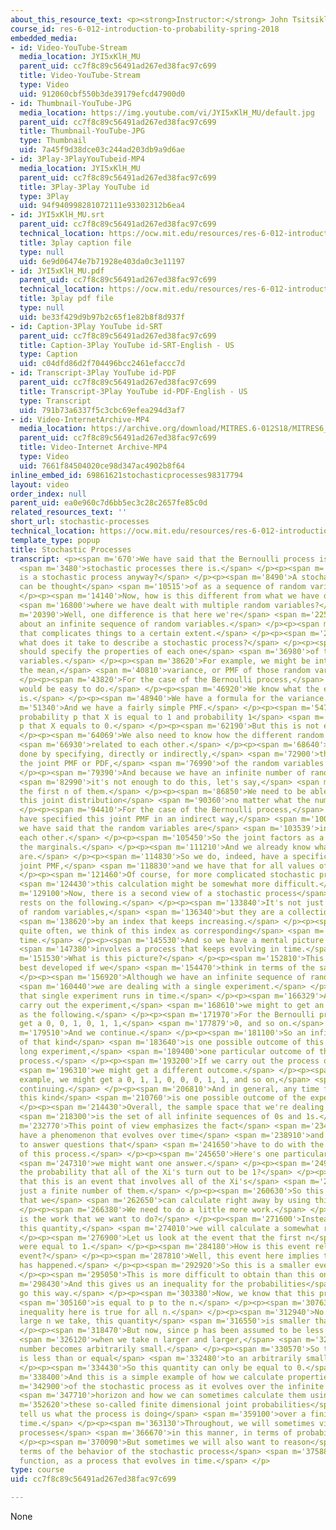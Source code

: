 ```yaml
---
about_this_resource_text: <p><strong>Instructor:</strong> John Tsitsiklis</p>
course_id: res-6-012-introduction-to-probability-spring-2018
embedded_media:
- id: Video-YouTube-Stream
  media_location: JYI5xKlH_MU
  parent_uid: cc7f8c89c56491ad267ed38fac97c699
  title: Video-YouTube-Stream
  type: Video
  uid: 912060cbf550b3de39179efcd47900d0
- id: Thumbnail-YouTube-JPG
  media_location: https://img.youtube.com/vi/JYI5xKlH_MU/default.jpg
  parent_uid: cc7f8c89c56491ad267ed38fac97c699
  title: Thumbnail-YouTube-JPG
  type: Thumbnail
  uid: 7a45f9d38dce03c244ad203db9a9d6ae
- id: 3Play-3PlayYouTubeid-MP4
  media_location: JYI5xKlH_MU
  parent_uid: cc7f8c89c56491ad267ed38fac97c699
  title: 3Play-3Play YouTube id
  type: 3Play
  uid: 94f940998281072111e93302312b6ea4
- id: JYI5xKlH_MU.srt
  parent_uid: cc7f8c89c56491ad267ed38fac97c699
  technical_location: https://ocw.mit.edu/resources/res-6-012-introduction-to-probability-spring-2018/part-iii-random-processes/stochastic-processes/JYI5xKlH_MU.srt
  title: 3play caption file
  type: null
  uid: 6e9d06474e7b71928e403da0c3e11197
- id: JYI5xKlH_MU.pdf
  parent_uid: cc7f8c89c56491ad267ed38fac97c699
  technical_location: https://ocw.mit.edu/resources/res-6-012-introduction-to-probability-spring-2018/part-iii-random-processes/stochastic-processes/JYI5xKlH_MU.pdf
  title: 3play pdf file
  type: null
  uid: be33f429d9b97b2c65f1e82b8f8d937f
- id: Caption-3Play YouTube id-SRT
  parent_uid: cc7f8c89c56491ad267ed38fac97c699
  title: Caption-3Play YouTube id-SRT-English - US
  type: Caption
  uid: c04dfd86d2f704496bcc2461efaccc7d
- id: Transcript-3Play YouTube id-PDF
  parent_uid: cc7f8c89c56491ad267ed38fac97c699
  title: Transcript-3Play YouTube id-PDF-English - US
  type: Transcript
  uid: 791b73a6337f5c3cbc69efea294d3af7
- id: Video-InternetArchive-MP4
  media_location: https://archive.org/download/MITRES.6-012S18/MITRES6_012S18_L21-03_300k.mp4
  parent_uid: cc7f8c89c56491ad267ed38fac97c699
  title: Video-Internet Archive-MP4
  type: Video
  uid: 7661f84504020ce98d347ac4902b8f64
inline_embed_id: 69861621stochasticprocesses98317794
layout: video
order_index: null
parent_uid: ea0e960c7d6bb5ec3c28c2657fe85c0d
related_resources_text: ''
short_url: stochastic-processes
technical_location: https://ocw.mit.edu/resources/res-6-012-introduction-to-probability-spring-2018/part-iii-random-processes/stochastic-processes
template_type: popup
title: Stochastic Processes
transcript: <p><span m='670'>We have said that the Bernoulli process is the simplest</span>
  <span m='3480'>stochastic processes there is.</span> </p><p><span m='5520'>But what
  is a stochastic process anyway?</span> </p><p><span m='8490'>A stochastic process
  can be thought</span> <span m='10515'>of as a sequence of random variables.</span>
  </p><p><span m='14140'>Now, how is this different from what we have doing before,</span>
  <span m='16800'>where we have dealt with multiple random variables?</span> </p><p><span
  m='20390'>Well, one difference is that here we're</span> <span m='22560'>talking
  about an infinite sequence of random variables.</span> </p><p><span m='26810'>And
  that complicates things to a certain extent.</span> </p><p><span m='29980'>Now,
  what does it take to describe a stochastic process?</span> </p><p><span m='33740'>We
  should specify the properties of each one</span> <span m='36980'>of those random
  variables.</span> </p><p><span m='38620'>For example, we might be interested in
  the mean,</span> <span m='40810'>variance, or PMF of those random variables.</span>
  </p><p><span m='43820'>For the case of the Bernoulli process,</span> <span m='45580'>this
  would be easy to do.</span> </p><p><span m='46920'>We know what the expected value
  is.</span> </p><p><span m='48940'>We have a formula for the variance.</span> </p><p><span
  m='51340'>And we have a fairly simple PMF.</span> </p><p><span m='54700'>There's
  probability p that X is equal to 1 and probability 1</span> <span m='58580'>minus
  p that X equals to 0.</span> </p><p><span m='62190'>But this is not enough.</span>
  </p><p><span m='64069'>We also need to know how the different random variables are</span>
  <span m='66930'>related to each other.</span> </p><p><span m='68640'>And this is
  done by specifying, directly or indirectly,</span> <span m='72900'>the joint distribution,
  the joint PMF or PDF,</span> <span m='76990'>of the random variables involved.</span>
  </p><p><span m='79390'>And because we have an infinite number of random variables,</span>
  <span m='82990'>it's not enough to do this, let's say,</span> <span m='85100'>for
  the first n of them.</span> </p><p><span m='86850'>We need to be able to specify
  this joint distribution</span> <span m='90360'>no matter what the number n is.</span>
  </p><p><span m='94410'>For the case of the Bernoulli process,</span> <span m='96470'>we
  have specified this joint PMF in an indirect way,</span> <span m='100690'>because
  we have said that the random variables are</span> <span m='103539'>independent of
  each other.</span> </p><p><span m='105450'>So the joint factors as a product of
  the marginals.</span> </p><p><span m='111210'>And we already know what the marginals
  are.</span> </p><p><span m='114830'>So we do, indeed, have a specification of the
  joint PMF,</span> <span m='118830'>and we have that for all values of n.</span>
  </p><p><span m='121460'>Of course, for more complicated stochastic processes,</span>
  <span m='124430'>this calculation might be somewhat more difficult.</span> </p><p><span
  m='129100'>Now, there is a second view of a stochastic process</span> <span m='132040'>which
  rests on the following.</span> </p><p><span m='133840'>It's not just a collection
  of random variables,</span> <span m='136340'>but they are a collection that's indexed</span>
  <span m='138620'>by an index that keeps increasing.</span> </p><p><span m='141090'>And
  quite often, we think of this index as corresponding</span> <span m='144070'>to
  time.</span> </p><p><span m='145530'>And so we have a mental picture that</span>
  <span m='147380'>involves a process that keeps evolving in time.</span> </p><p><span
  m='151530'>What is this picture?</span> </p><p><span m='152810'>This picture is
  best developed if we</span> <span m='154470'>think in terms of the sample space.</span>
  </p><p><span m='156920'>Although we have an infinite sequence of random variables,</span>
  <span m='160440'>we are dealing with a single experiment.</span> </p><p><span m='163190'>And
  that single experiment runs in time.</span> </p><p><span m='166329'>And when we
  carry out the experiment,</span> <span m='168610'>we might to get an outcome such
  as the following.</span> </p><p><span m='171970'>For the Bernoulli process, we might
  get a 0, 0, 1, 0, 1, 1,</span> <span m='177879'>0, and so on.</span> </p><p><span
  m='179510'>And we continue.</span> </p><p><span m='181100'>So an infinite sequence
  of that kind</span> <span m='183640'>is one possible outcome of this infinitely
  long experiment,</span> <span m='189400'>one particular outcome of the stochastic
  process.</span> </p><p><span m='193200'>If we carry out the process once more,</span>
  <span m='196310'>we might get a different outcome.</span> </p><p><span m='198590'>For
  example, we might get a 0, 1, 1, 0, 0, 0, 1, 1, and so on,</span> <span m='205550'>and
  continuing.</span> </p><p><span m='206810'>And in general, any time function of
  this kind</span> <span m='210760'>is one possible outcome of the experiment.</span>
  </p><p><span m='214430'>Overall, the sample space that we're dealing with</span>
  <span m='218300'>is the set of all infinite sequences of 0s and 1s.</span> </p><p><span
  m='232770'>This point of view emphasizes the fact</span> <span m='234810'>that we
  have a phenomenon that evolves over time</span> <span m='238910'>and can be used
  to answer questions that</span> <span m='241650'>have to do with the long-term evolution
  of this process.</span> </p><p><span m='245650'>Here's one particular kind of question</span>
  <span m='247310'>we might want one answer.</span> </p><p><span m='249340'>What is
  the probability that all of the Xi's turn out to be 1?</span> </p><p><span m='254010'>Notice
  that this is an event that involves all of the Xi's</span> <span m='258079'>not
  just a finite number of them.</span> </p><p><span m='260630'>So this is not a probability
  that we</span> <span m='262650'>can calculate right away by using this joint pmf.</span>
  </p><p><span m='266380'>We need to do a little more work.</span> </p><p><span m='269100'>What
  is the work that we want to do?</span> </p><p><span m='271600'>Instead of calculating
  this quantity,</span> <span m='274010'>we will calculate a somewhat related quantity.</span>
  </p><p><span m='276900'>Let us look at the event that the first n</span> <span m='281159'>results
  were equal to 1.</span> </p><p><span m='284180'>How is this event related to this
  event?</span> </p><p><span m='287810'>Well, this event here implies that this event
  has happened.</span> </p><p><span m='292920'>So this is a smaller event.</span>
  </p><p><span m='295050'>This is more difficult to obtain than this one.</span> </p><p><span
  m='298430'>And this gives us an inequality for the probabilities</span> <span m='301810'>that
  go this way.</span> </p><p><span m='303380'>Now, we know that this probability</span>
  <span m='305160'>is equal to p to the n.</span> </p><p><span m='307630'>And this
  inequality here is true for all n.</span> </p><p><span m='312940'>No matter how
  large n we take, this quantity</span> <span m='316550'>is smaller than that.</span>
  </p><p><span m='318470'>But now, since p has been assumed to be less than 1,</span>
  <span m='326120'>when we take n larger and larger,</span> <span m='328190'>this
  number becomes arbitrarily small.</span> </p><p><span m='330570'>So this quantity
  is less than or equal</span> <span m='332480'>to an arbitrarily small number.</span>
  </p><p><span m='334430'>So this quantity can only be equal to 0.</span> </p><p><span
  m='338400'>And this is a simple example of how we calculate properties</span> <span
  m='342900'>of the stochastic process as it evolves over the infinite time</span>
  <span m='347710'>horizon and how we can sometimes calculate them using</span> <span
  m='352620'>these so-called finite dimensional joint probabilities</span> <span m='357090'>that
  tell us what the process is doing</span> <span m='359100'>over a finite amount of
  time.</span> </p><p><span m='363130'>Throughout, we will sometimes view stochastic
  processes</span> <span m='366670'>in this manner, in terms of probability distributions.</span>
  </p><p><span m='370090'>But sometimes we will also want to reason</span> <span m='373010'>in
  terms of the behavior of the stochastic process</span> <span m='375880'>as a time
  function, as a process that evolves in time.</span> </p>
type: course
uid: cc7f8c89c56491ad267ed38fac97c699

---
```

None